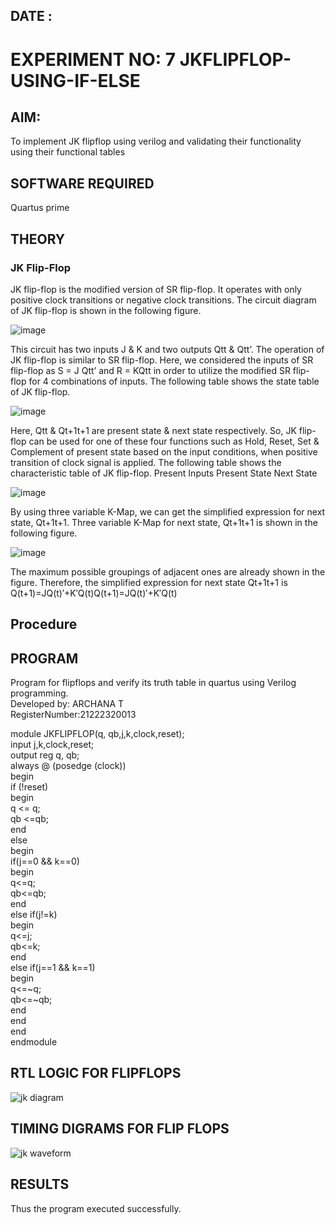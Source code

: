 ## DATE :
# EXPERIMENT NO: 7 JKFLIPFLOP-USING-IF-ELSE

## AIM: 

To implement  JK flipflop using verilog and validating their functionality using their functional tables

## SOFTWARE REQUIRED

Quartus prime

## THEORY

### JK Flip-Flop

JK flip-flop is the modified version of SR flip-flop. It operates with only positive clock transitions or negative clock transitions. The circuit diagram of JK flip-flop is shown in the following figure.

![image](https://github.com/naavaneetha/JKFLIPFLOP-USING-IF-ELSE/assets/154305477/a649c30b-232b-4558-b188-fd6c09845180)


This circuit has two inputs J & K and two outputs Qtt & Qtt’. The operation of JK flip-flop is similar to SR flip-flop. Here, we considered the inputs of SR flip-flop as S = J Qtt’ and R = KQtt in order to utilize the modified SR flip-flop for 4 combinations of inputs. The following table shows the state table of JK flip-flop.

![image](https://github.com/naavaneetha/JKFLIPFLOP-USING-IF-ELSE/assets/154305477/c4360742-e8a8-4937-b089-c46c0433f9a3)

 
Here, Qtt & Qt+1t+1 are present state & next state respectively. So, JK flip-flop can be used for one of these four functions such as Hold, Reset, Set & Complement of present state based on the input conditions, when positive transition of clock signal is applied. The following table shows the characteristic table of JK flip-flop. Present Inputs Present State Next State
 
![image](https://github.com/naavaneetha/JKFLIPFLOP-USING-IF-ELSE/assets/154305477/6c275261-a6d5-4c37-a3a7-1e88ca11c4cd)

By using three variable K-Map, we can get the simplified expression for next state, Qt+1t+1. Three variable K-Map for next state, Qt+1t+1 is shown in the following figure.
 
![image](https://github.com/naavaneetha/JKFLIPFLOP-USING-IF-ELSE/assets/154305477/5174f41b-0ce0-4329-a372-6d1943ea6673)

The maximum possible groupings of adjacent ones are already shown in the figure. Therefore, the simplified expression for next state Qt+1t+1 is Q(t+1)=JQ(t)′+K′Q(t)Q(t+1)=JQ(t)′+K′Q(t)

## Procedure


## PROGRAM

 Program for flipflops and verify its truth table in quartus using Verilog programming.  
 Developed by: ARCHANA T  
 RegisterNumber:21222320013    
 
 module JKFLIPFLOP(q, qb,j,k,clock,reset);  
    input j,k,clock,reset;  
    output reg q, qb;  
always @ (posedge (clock))  
    begin   
        if (!reset)  
            begin   
               q <= q;     
               qb <=qb;   
            end         
else  
   begin  
	   if(j==0 && k==0)  
		   begin  
			q<=q;    
			qb<=qb;  
			end  
		else if(j!=k)  
		   begin  
			q<=j;    
			qb<=k;  
			end  
		else if(j==1 && k==1)  
		    begin  
			 q<=~q;  
			 qb<=~qb;  
			 end  
	end  
end	  
endmodule  


## RTL LOGIC FOR FLIPFLOPS
![jk diagram](https://github.com/ARCHANAT1305/JKFLIPFLOP-USING-IF-ELSE/assets/145975189/14728970-806e-4fa2-89f6-15a08766dfc2)


## TIMING DIGRAMS FOR FLIP FLOPS
![jk waveform](https://github.com/ARCHANAT1305/JKFLIPFLOP-USING-IF-ELSE/assets/145975189/d64a02c2-cb52-4a07-82cf-d38b2ee8a090)


## RESULTS
Thus the program executed successfully.
